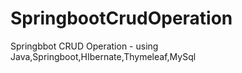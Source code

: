 # SpringbootCrudOperation
Springbbot CRUD Operation - using Java,Springboot,HIbernate,Thymeleaf,MySql
